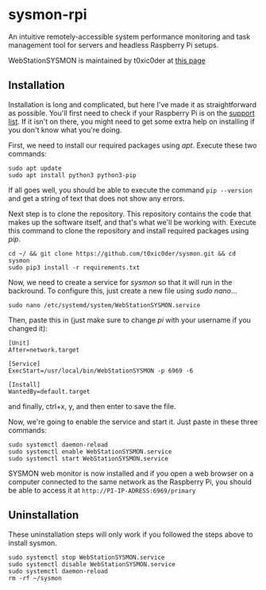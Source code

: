 # sysmon-rpi
An intuitive remotely-accessible system performance monitoring and task management tool for servers and headless Raspberry Pi setups.

WebStationSYSMON is maintained by t0xic0der at [this page](https://github.com/t0xic0der/sysmon)

## Installation
Installation is long and complicated, but here I've made it as straightforward as possible. You'll first need to check if your Raspberry Pi is on the [support list](https://github.com/t0xic0der/sysmon/wiki/Installing-on-Raspberry-Pi#support). If it isn't on there, you might need to get some extra help on installing if you don't know what you're doing.

First, we need to install our required packages using *apt*. Execute these two commands:
```
sudo apt update 
sudo apt install python3 python3-pip
```
If all goes well, you should be able to execute the command `pip --version` and get a string of text that does not show any errors.

Next step is to clone the repository. This repository contains the code that makes up the software itself, and that's what we'll be working with. Execute this command to clone the repository and install required packages using *pip*.
```
cd ~/ && git clone https://github.com/t0xic0der/sysmon.git && cd sysmon
sudo pip3 install -r requirements.txt
```

Now, we need to create a service for *sysmon* so that it will run in the backround. To configure this, just create a new file using *sudo nano*...
```
sudo nano /etc/systemd/system/WebStationSYSMON.service
```
Then, paste this in (just make sure to change *pi* with your username if you changed it):
```
[Unit]
After=network.target

[Service]
ExecStart=/usr/local/bin/WebStationSYSMON -p 6969 -6

[Install]
WantedBy=default.target
```
and finally, ctrl+x, y, and then enter to save the file.

Now, we're going to enable the service and start it. Just paste in these three commands:
```
sudo systemctl daemon-reload
sudo systemctl enable WebStationSYSMON.service
sudo systemctl start WebStationSYSMON.service
```
SYSMON web monitor is now installed and if you open a web browser on a computer connected to the same network as the Raspberry Pi, you should be able to access it at `http://PI-IP-ADRESS:6969/primary`

## Uninstallation
These uninstallation steps will only work if you followed the steps above to install sysmon.
```
sudo systemctl stop WebStationSYSMON.service
sudo systemctl disable WebStationSYSMON.service
sudo systemctl daemon-reload
rm -rf ~/sysmon
```
